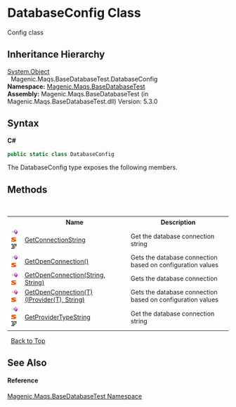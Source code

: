 # DatabaseConfig Class
 

Config class


## Inheritance Hierarchy
<a href="http://msdn2.microsoft.com/en-us/library/e5kfa45b" target="_blank">System.Object</a><br />&nbsp;&nbsp;Magenic.Maqs.BaseDatabaseTest.DatabaseConfig<br />
**Namespace:**&nbsp;<a href="MAQS_5/DataBase_AUTOGENERATED/Magenic-Maqs-BaseDatabaseTest_Namespace">Magenic.Maqs.BaseDatabaseTest</a><br />**Assembly:**&nbsp;Magenic.Maqs.BaseDatabaseTest (in Magenic.Maqs.BaseDatabaseTest.dll) Version: 5.3.0

## Syntax

**C#**<br />
``` C#
public static class DatabaseConfig
```

The DatabaseConfig type exposes the following members.


## Methods
&nbsp;<table><tr><th></th><th>Name</th><th>Description</th></tr><tr><td>![Public method](media/pubmethod.gif "Public method")![Static member](media/static.gif "Static member")![Code example](media/CodeExample.png "Code example")</td><td><a href="MAQS_5/DataBase_AUTOGENERATED/DatabaseConfig-GetConnectionString_Method">GetConnectionString</a></td><td>
Get the database connection string</td></tr><tr><td>![Public method](media/pubmethod.gif "Public method")![Static member](media/static.gif "Static member")</td><td><a href="MAQS_5/DataBase_AUTOGENERATED/DatabaseConfig-GetOpenConnection_Method()">GetOpenConnection()</a></td><td>
Gets the database connection based on configuration values</td></tr><tr><td>![Public method](media/pubmethod.gif "Public method")![Static member](media/static.gif "Static member")</td><td><a href="MAQS_5/DataBase_AUTOGENERATED/DatabaseConfig-GetOpenConnection_Method_(String,_String)">GetOpenConnection(String, String)</a></td><td>
Gets the database connection</td></tr><tr><td>![Public method](media/pubmethod.gif "Public method")![Static member](media/static.gif "Static member")</td><td><a href="MAQS_5/DataBase_AUTOGENERATED/DatabaseConfig-GetOpenConnection('T')_Method_(IProvider('T'),_String)">GetOpenConnection(T)(IProvider(T), String)</a></td><td>
Gets the database connection based on configuration values</td></tr><tr><td>![Public method](media/pubmethod.gif "Public method")![Static member](media/static.gif "Static member")![Code example](media/CodeExample.png "Code example")</td><td><a href="MAQS_5/DataBase_AUTOGENERATED/DatabaseConfig-GetProviderTypeString_Method">GetProviderTypeString</a></td><td>
Get the database connection string</td></tr></table>&nbsp;
<a href="#databaseconfig-class">Back to Top</a>

## See Also


#### Reference
<a href="MAQS_5/DataBase_AUTOGENERATED/Magenic-Maqs-BaseDatabaseTest_Namespace">Magenic.Maqs.BaseDatabaseTest Namespace</a><br />